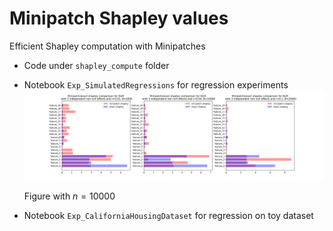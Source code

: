 # Minipatch Shapley values

Efficient Shapley computation with Minipatches
- Code under `shapley_compute` folder
- Notebook `Exp_SimulatedRegressions` for regression experiments
   ![simulation_LM](./figures/NLM_shap_reg_1.svg)
  
  Figure with $n = 10000$
- Notebook `Exp_CaliforniaHousingDataset` for regression on toy dataset
  
